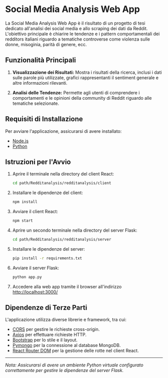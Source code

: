 # Social Media Analysis Web App

La Social Media Analysis Web App è il risultato di un progetto di tesi dedicato all'analisi dei social media e allo scraping dei dati da Reddit. L'obiettivo principale è chiarire le tendenze e i pattern comportamentali dei redditors italiani riguardo a tematiche controverse come violenza sulle donne, misoginia, parità di genere, ecc.

## Funzionalità Principali

1. **Visualizzazione dei Risultati:** Mostra i risultati della ricerca, inclusi i dati sulle parole più utilizzate, grafici rappresentanti il sentiment generale e altre informazioni rilevanti.

2. **Analisi delle Tendenze:** Permette agli utenti di comprendere i comportamenti e le opinioni della community di Reddit riguardo alle tematiche selezionate.

## Requisiti di Installazione

Per avviare l'applicazione, assicurarsi di avere installato:

- [Node.js](https://nodejs.org/)
- [Python](https://www.python.org/)

## Istruzioni per l'Avvio

1. Aprire il terminale nella directory del client React:
    ```bash
    cd path/Redditanalysis/redditanalysis/client
    ```

2. Installare le dipendenze del client:
    ```bash
    npm install
    ```

3. Avviare il client React:
    ```bash
    npm start
    ```

4. Aprire un secondo terminale nella directory del server Flask:
    ```bash
    cd path/Redditanalysis/redditanalysis/server
    ```

5. Installare le dipendenze del server:
    ```bash
    pip install -r requirements.txt
    ```

6. Avviare il server Flask:
    ```bash
    python app.py
    ```

7. Accedere alla web app tramite il browser all'indirizzo [http://localhost:3000/](http://localhost:3000/)

## Dipendenze di Terze Parti

L'applicazione utilizza diverse librerie e framework, tra cui:

- [CORS](https://developer.mozilla.org/en-US/docs/Web/HTTP/CORS) per gestire le richieste cross-origin.
- [Axios](https://axios-http.com/) per effettuare richieste HTTP.
- [Bootstrap](https://getbootstrap.com/) per lo stile e il layout.
- [Pymongo](https://pymongo.readthedocs.io/) per la connessione al database MongoDB.
- [React Router DOM](https://reactrouter.com/web/guides/quick-start) per la gestione delle rotte nel client React.

---

*Nota: Assicurarsi di avere un ambiente Python virtuale configurato correttamente per gestire le dipendenze del server Flask.*
